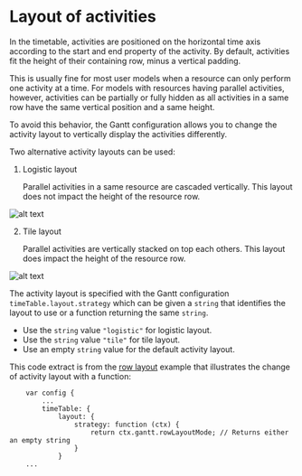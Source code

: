 # Layout of activities

In the timetable, activities are positioned on the horizontal time axis according to the start and end property of the activity.
By default, activities fit the height of their containing row, minus a vertical padding.

This is usually fine for most user models when a resource can only perform one activity at a time.
For models with resources having parallel activities, however, activities can be partially or fully hidden as all activities in a same row have the same vertical position and a same height.

To avoid this behavior, the Gantt configuration allows you to change the activity layout to vertically display the activities differently.

Two alternative activity layouts can be used:

1. Logistic layout

   Parallel activities in a same resource are cascaded vertically. This layout does not impact the height of the resource row.

![alt text](/images/doc/logistic-layout.png 'Logistic layout')

2. Tile layout

   Parallel activities are vertically stacked on top each others. This layout does impact the height of the resource row.

![alt text](/images/doc/tile-layout.png 'Tile layout')

The activity layout is specified with the Gantt configuration `timeTable.layout.strategy` which can be given a `string` that identifies the layout to use or a function returning the same `string`.

- Use the `string` value `"logistic"` for logistic layout.
- Use the `string` value `"tile"` for tile layout.
- Use an empty `string` value for the default activity layout.

This code extract is from the [row layout](/examples/rowlayout.html) example that illustrates the change of activity layout with a function:

```
    var config {
        ...
        timeTable: {
            layout: {
                strategy: function (ctx) {
                    return ctx.gantt.rowLayoutMode; // Returns either an empty string
                }
            }
    ...
```
